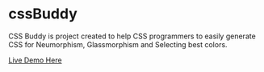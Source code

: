 # cssBuddy

CSS Buddy is project created to help CSS programmers to easily generate CSS for
Neumorphism, Glassmorphism and Selecting best colors.

<a href="cssbuddy.co.in">Live Demo Here</a> 
